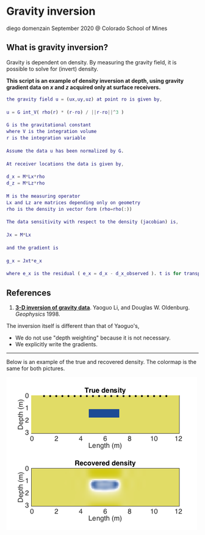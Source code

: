 # Gravity inversion
diego domenzain
September 2020 @ Colorado School of Mines

## What is gravity inversion?

Gravity is dependent on density. By measuring the gravity field, it is possible to solve for (invert) density.

__This script is an example of density inversion at depth, using gravity gradient data on _x_ and _z_ acquired only at surface receivers.__

```matlab
the gravity field u = (ux,uy,uz) at point ro is given by,

u = G int_V( rho(r) * (r-ro) / ||r-ro||^3 )

G is the gravitational constant
where V is the integration volume
r is the integration variable

Assume the data u has been normalized by G.

At receiver locations the data is given by,

d_x = M*Lx*rho
d_z = M*Lz*rho

M is the measuring operator
Lx and Lz are matrices depending only on geometry
rho is the density in vector form (rho=rho(:))

The data sensitivity with respect to the density (jacobian) is,

Jx = M*Lx

and the gradient is

g_x = Jxt*e_x

where e_x is the residual ( e_x = d_x - d_x_observed ). t is for transposed.
```

## References
1. [__3-D inversion of gravity data__](https://library.seg.org/doi/abs/10.1190/1.1444302). Yaoguo Li, and Douglas W. Oldenburg. *Geophysics* 1998.

The inversion itself is different than that of Yaoguo's,
* We do not use "depth weighting" because it is not necessary.
* We explicitly write the gradients.

---

Below is an example of the true and recovered density. The colormap is the same for both pictures.

[![](../pics/gravity_inversion.png)](./)
